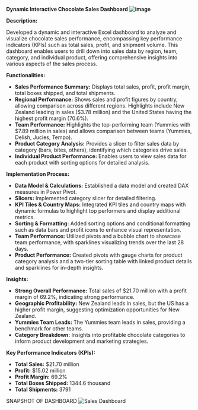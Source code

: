 ****Dynamic Interactive Chocolate Sales Dashboard ![image](https://github.com/Aishwaryasri15/Excel_Sales_Dashboard/assets/53164418/cf5df4c4-fef8-41bf-918c-38dc09452c41)****

**Description:**

Developed a dynamic and interactive Excel dashboard to analyze and visualize chocolate sales performance, encompassing key performance indicators (KPIs) such as total sales, profit, and shipment volume. This dashboard enables users to drill down into sales data by region, team, category, and individual product, offering comprehensive insights into various aspects of the sales process.

**Functionalities:**

- **Sales Performance Summary:** Displays total sales, profit, profit margin, total boxes shipped, and total shipments.
- **Regional Performance:** Shows sales and profit figures by country, allowing comparison across different regions. Highlights include New Zealand leading in sales ($3.78 million) and the United States having the highest profit margin (70.6%).
- **Team Performance:** Highlights the top-performing team (Yummies with $7.89 million in sales) and allows comparison between teams (Yummies, Delish, Jucies, Tempo).
- **Product Category Analysis:** Provides a slicer to filter sales data by category (bars, bites, others), identifying which categories drive sales.
- **Individual Product Performance:** Enables users to view sales data for each product with sorting options for detailed analysis.

**Implementation Process:**

- **Data Model & Calculations:** Established a data model and created DAX measures in Power Pivot.
- **Slicers:** Implemented category slicer for detailed filtering.
- **KPI Tiles & Country Maps:** Integrated KPI tiles and country maps with dynamic formulas to highlight top performers and display additional metrics.
- **Sorting & Formatting:** Added sorting options and conditional formatting such as data bars and profit icons to enhance visual representation.
- **Team Performance:** Utilized pivots and a bubble chart to showcase team performance, with sparklines visualizing trends over the last 28 days.
- **Product Performance:** Created pivots with gauge charts for product category analysis and a two-tier sorting table with linked product details and sparklines for in-depth insights.

**Insights:**

- **Strong Overall Performance:** Total sales of $21.70 million with a profit margin of 69.2%, indicating strong performance.
- **Geographic Profitability:** New Zealand leads in sales, but the US has a higher profit margin, suggesting optimization opportunities for New Zealand.
- **Yummies Team Leads:** The Yummies team leads in sales, providing a benchmark for other teams.
- **Category Breakdown:** Insights into profitable chocolate categories to inform product development and marketing strategies.

**Key Performance Indicators (KPIs):**

- **Total Sales:** $21.70 million
- **Profit:** $15.02 million
- **Profit Margin:** 69.2%
- **Total Boxes Shipped:** 1344.6 thousand
- **Total Shipments:** 3791

SNAPSHOT OF DASHBOARD
![Sales Dashboard](https://github.com/Aishwaryasri15/Excel_Sales_Dashboard/assets/53164418/0ca4f11f-da44-4975-988d-db21f98d3097)
